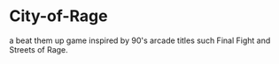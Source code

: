 # City-of-Rage
a beat them up game inspired by 90's arcade titles such Final Fight and Streets of Rage.
